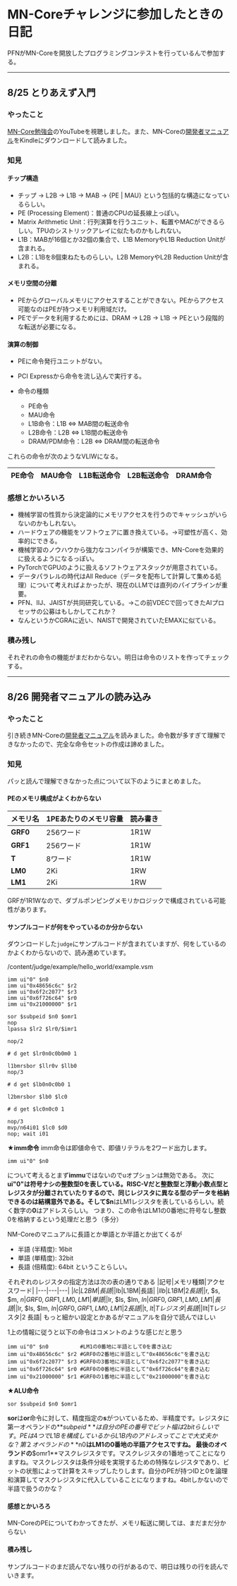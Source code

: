 # MN-Coreチャレンジに参加したときの日記
PFNがMN-Coreを開放したプログラミングコンテストを行っているんで参加する。
***
## 8/25 とりあえず入門

### やったこと
[MN-Core勉強会](https://www.youtube.com/watch?v=U4HjE2S8wAY)のYouTubeを視聴しました。また、MN-Coreの[開発者マニュアル](https://projects.preferred.jp/mn-core/assets/mncore2_dev_manual_ja.pdf)をKindleにダウンロードして読みました。

### 知見

#### チップ構造
- チップ -&gt; L2B -&gt; L1B -&gt; MAB -&gt; &#123;PE \| MAU&#125; という包括的な構造になっているらしい。
- PE (Processing Element)：普通のCPUの延長線上っぽい。
- Matrix Arithmetic Unit：行列演算を行うユニット、転置やMACができるらしい。TPUのシストリックアレイに似たものかもしれない。
- L1B：MABが16個とか32個の集合で、L1B MemoryやL1B Reduction Unitが含まれる。
- L2B：L1Bを8個束ねたものらしい。L2B MemoryやL2B Reduction Unitが含まれる。

#### メモリ空間の分離
- PEからグローバルメモリにアクセスすることができない。PEからアクセス可能なのはPEが持つメモリ利用域だけ。
- PEでデータを利用するためには、DRAM -&gt; L2B -&gt; L1B -&gt; PEという段階的な転送が必要になる。

#### 演算の制御
- PEに命令発行ユニットがない。
- PCI Expressから命令を流し込んで実行する。

- 命令の種類
  - PE命令
  - MAU命令
  - L1B命令：L1B &lt;=&gt; MAB間の転送命令
  - L2B命令：L2B &lt;=&gt; L1B間の転送命令
  - DRAM/PDM命令：L2B &lt;=&gt; DRAM間の転送命令

これらの命令が次のようなVLIWになる。

| PE命令 | MAU命令 | L1B転送命令 | L2B転送命令 | DRAM命令 |
|--------|---------|-------------|-------------|----------|

### 感想とかいろいろ
- 機械学習の性質から決定論的にメモリアクセスを行うのでキャッシュがいらないのかもしれない。
- ハードウェアの機能をソフトウェアに置き換えている。→可塑性が高く、効率的にできる。
- 機械学習のノウハウから強力なコンパイラが構築でき、MN-Coreを効果的に扱えるようになるっぽい。
- PyTorchでGPUのように扱えるソフトウェアスタックが用意されている。
- データパラレルの時代はAll Reduce（データを配布して計算して集める処理）について考えればよかったが、現在のLLMでは直列のパイプラインが重要。
- PFN、IIJ、JAISTが共同研究している。→この前VDECで回ってきたAIプロセッサの公募はもしかしてこれか？
- なんというかCGRAに近い、NAISTで開発されていたEMAXに似ている。

### 積み残し
それぞれの命令の機能がまだわからない。明日は命令のリストを作ってチェックする。


***
## 8/26 開発者マニュアルの読み込み

### やったこと
引き続きMN-Coreの[開発者マニュアル](https://projects.preferred.jp/mn-core/assets/mncore2_dev_manual_ja.pdf)を読みました。命令数が多すぎて理解できなかったので、完全な命令セットの作成は諦めました。

### 知見
パッと読んで理解できなかった点について以下のようにまとめました。

#### PEのメモリ構成がよくわからない
| メモリ名 | 1PEあたりのメモリ容量 | 読み書き |
|----------|-----------------------|----------|
| **GRF0** | 256ワード              | 1R1W     |
| **GRF1** | 256ワード              | 1R1W     |
| **T**    | 8ワード                | 1R1W     |
| **LM0**  | 2Ki                    | 1RW      |
| **LM1**  | 2Ki                    | 1RW      |
GRFが1R1Wなので、ダブルポンピングメモリかロジックで構成されている可能性があります。

#### サンプルコードが何をやっているのか分からない
ダウンロードした`judge`にサンプルコードが含まれていますが、何をしているのかよくわからないので、読み進めています。

/content/judge/example/hello_world/example.vsm


```
imm ui"0" $n0
imm ui"0x48656c6c" $r2
imm ui"0x6f2c2077" $r3
imm ui"0x6f726c64" $r0
imm ui"0x21000000" $r1

sor $subpeid $n0 $omr1
nop
lpassa $lr2 $lr0/$imr1

nop/2

# d get $lr0n0c0b0m0 1

l1bmrsbor $llr0v $llb0
nop/3

# d get $lb0n0c0b0 1

l2bmrsbor $lb0 $lc0

# d get $lc0n0c0 1

nop/3
mvp/n64i01 $lc0 $d0
nop; wait i01
```

**★imm命令**
imm命令は即値命令で、即値リテラルを2ワード出力します。
```
imm ui"0" $n0
``` 
について考えるとまず**immu**ではないのでuオプションは無効である。
次に**ui"0"**は符号ナシの整数型0を表している。RISC-Vだと整数型と浮動小数点型とレジスタが分離されていたりするので、同じレジスタに異なる型のデータを格納できるのは結構意外である。そして**$n**はLM1レジスタを表しているらしい。続く数字の**0**はアドレスらしい。
つまり、この命令はLM1の0番地に符号なし整数0を格納するという処理だと思う（多分）

NM-Coreのマニュアルに長語とか単語とか半語とか出てくるが
- 半語 (半精度): 16bit
- 単語 (単精度): 32bit
- 長語 (倍精度): 64bit
ということらしい。

それぞれのレジスタの指定方法は次の表の通りである
|記号|メモリ種類|アクセスワード|
|---|---|---|
|$lc|L2BM|長語|
|$lb|L1BM|長語|
|$llb|L1BM|2 長語|
|$r, $s, $m, $n|GRF0,GRF1,LM0,LM1|単語|
|$lr, $ls, $lm, $ln|GRF0,GRF1,LM0,LM1|長語|
|$lr, $ls, $lm, $ln|GRF0,GRF1,LM0,LM1|2 長語|
|$t, $lt|Tレジスタ|長語|
|$llt|Tレジスタ|2 長語|
もっと細かい設定とかあるがマニュアルを自分で読んでほしい

1上の情報に従うと以下の命令はコメントのような感じだと思う
```
imm ui"0" $n0          #LM1の0番地に半語として0を書き込む
imm ui"0x48656c6c" $r2 #GRF0の2番地に半語として"0x48656c6c"を書き込む
imm ui"0x6f2c2077" $r3 #GRF0の3番地に半語として"0x6f2c2077"を書き込む
imm ui"0x6f726c64" $r0 #GRF0の0番地に半語として"0x6f726c64"を書き込む
imm ui"0x21000000" $r1 #GRF0の1番地に半語として"0x21000000"を書き込む
```

 **★ALU命令**
```
sor $subpeid $n0 $omr1
``` 
**sor**は**or**命令に対して、精度指定の**s**がついているため、半精度です。レジスタに
第一オペランドの**$subpeid**は自分のPEの番号でビット幅は2bitらしいです。PEは4つでL1Bを構成しているからL1B内のアドレスってことで大丈夫かな？
第２オペランドの**$n0**はLM1の0番地の半語アクセスですね。
最後のオペランドの**$omr1**マスクレジスタです。マスクレジスタの1番地ってことになりますね。マスクレジスタは条件分岐を実現するための特殊なレジスタであり、ビットの状態によって計算をスキップしたりします。自分のPEが持つIDと0を論理和演算してマスクレジスタに代入していることになりますね。4bitしかないので半語で扱うのかな？

#### 感想とかいろろ
MN-CoreのPEについてわかってきたが、メモリ転送に関しては、まだまだ分からない

#### 積み残し
サンプルコードのまだ読んでない残りの行があるので、明日は残りの行を読んでいきます。